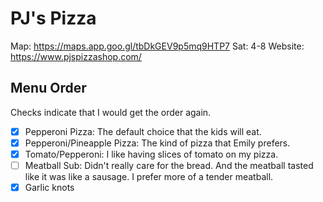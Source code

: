 # PJ's Pizza

Map: https://maps.app.goo.gl/tbDkGEV9p5mq9HTP7
Sat: 4-8
Website: https://www.pjspizzashop.com/

## Menu Order

Checks indicate that I would get the order again.

- [x] Pepperoni Pizza: The default choice that the kids will eat.
- [x] Pepperoni/Pineapple Pizza: The kind of pizza that Emily prefers.
- [x] Tomato/Pepperoni: I like having slices of tomato on my pizza.
- [ ] Meatball Sub: Didn't really care for the bread. And the meatball tasted like it was like a sausage. I prefer more of a tender meatball.
- [x] Garlic knots
